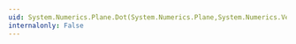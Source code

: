 ```yaml
---
uid: System.Numerics.Plane.Dot(System.Numerics.Plane,System.Numerics.Vector4)
internalonly: False
---
```

